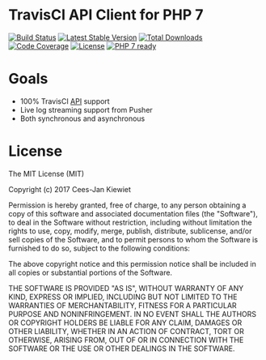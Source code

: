 # TravisCI API Client for PHP 7

[![Build Status](https://travis-ci.org/php-api-clients/travis.svg?branch=master)](https://travis-ci.org/php-api-clients/travis)
[![Latest Stable Version](https://poser.pugx.org/api-clients/travis/v/stable.png)](https://packagist.org/packages/api-clients/travis)
[![Total Downloads](https://poser.pugx.org/api-clients/travis/downloads.png)](https://packagist.org/packages/api-clients/travis)
[![Code Coverage](https://scrutinizer-ci.com/g/php-api-clients/travis/badges/coverage.png?b=master)](https://scrutinizer-ci.com/g/php-api-clients/travis/?branch=master)
[![License](https://poser.pugx.org/api-clients/travis/license.png)](https://packagist.org/packages/api-clients/travis)
[![PHP 7 ready](http://php7ready.timesplinter.ch/php-api-clients/travis/badge.svg)](https://travis-ci.org/php-api-clients/travis)


# Goals

* 100% TravisCI [API](https://docs.travis-ci.com/api) support
* Live log streaming support from Pusher
* Both synchronous and asynchronous

# License

The MIT License (MIT)

Copyright (c) 2017 Cees-Jan Kiewiet

Permission is hereby granted, free of charge, to any person obtaining a copy
of this software and associated documentation files (the "Software"), to deal
in the Software without restriction, including without limitation the rights
to use, copy, modify, merge, publish, distribute, sublicense, and/or sell
copies of the Software, and to permit persons to whom the Software is
furnished to do so, subject to the following conditions:

The above copyright notice and this permission notice shall be included in all
copies or substantial portions of the Software.

THE SOFTWARE IS PROVIDED "AS IS", WITHOUT WARRANTY OF ANY KIND, EXPRESS OR
IMPLIED, INCLUDING BUT NOT LIMITED TO THE WARRANTIES OF MERCHANTABILITY,
FITNESS FOR A PARTICULAR PURPOSE AND NONINFRINGEMENT. IN NO EVENT SHALL THE
AUTHORS OR COPYRIGHT HOLDERS BE LIABLE FOR ANY CLAIM, DAMAGES OR OTHER
LIABILITY, WHETHER IN AN ACTION OF CONTRACT, TORT OR OTHERWISE, ARISING FROM,
OUT OF OR IN CONNECTION WITH THE SOFTWARE OR THE USE OR OTHER DEALINGS IN THE
SOFTWARE.
